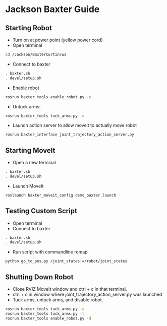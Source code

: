 # Jackson Baxter Guide
## Starting Robot
- Turn on at power point (yellow power cord)
- Open terminal
``` bash
cd /Jackson/BaxterCurtin/ws
```
- Connect to baxter
``` bash
. baxter.sh
. devel/setup.sh
```
- Enable robot
``` bash
rosrun baxter_tools enable_robot.py -e 
```
- Untuck arms:
``` bash
rosrun baxter_tools tuck_arms.py -u 
```
- Launch action server to allow moveit to actually move robot
``` bash
rosrun baxter_interface joint_trajectory_action_server.py 
``` 
## Starting MoveIt
- Open a new terminal
``` bash
. baxter.sh
. devel/setup.sh
```
- Launch MoveIt
``` bash
roslaunch baxter_moveit_config demo_baxter.launch
```
## Testing Custom Script
- Open terminal
- Connect to baxter
``` bash
. baxter.sh
. devel/setup.sh
```
- Run script with commandline remap
``` bash
python go_to_pos.py /joint_states:=/robot/joint_states
```
## Shutting Down Robot
- Close RVIZ MoveIt window and ctrl + c in that terminal.
- ctrl + c in window where joint_trajectory_action_server.py was launched
- Tuck arms, untuck arms, and disable robot.
``` bash
rosrun baxter_tools tuck_arms.py -u 
rosrun baxter_tools tuck_arms.py -t 
rosrun baxter_tools enable_robot.py -d
```
